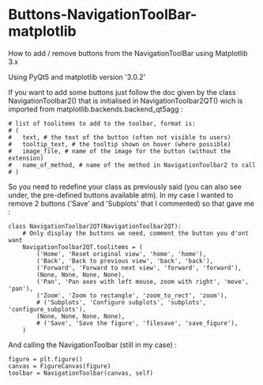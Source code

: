 # Buttons-NavigationToolBar-matplotlib
How to add / remove buttons from the NavigationToolBar using Matplotlib 3.x

Using PyQt5 and matplotlib version '3.0.2'

If you want to add some buttons just follow the doc given by the class NavigationToolbar2() that is initialised in NavigationToolbar2QT() wich is imported from matplotlib.backends.backend_qt5agg :

    # list of toolitems to add to the toolbar, format is:
    # (
    #   text, # the text of the button (often not visible to users)
    #   tooltip_text, # the tooltip shown on hover (where possible)
    #   image_file, # name of the image for the button (without the extension)
    #   name_of_method, # name of the method in NavigationToolbar2 to call
    # )

So you need to redefine your class as previously said (you can also see under, the pre-defined buttons available atm). In my case I wanted to remove 2 buttons ('Save' and 'Subplots' that I commented) so that gave me :

    class NavigationToolbar2QT(NavigationToolbar2QT):
        # Only display the buttons we need, comment the button you d'ont want
        NavigationToolbar2QT.toolitems = (
            ('Home', 'Reset original view', 'home', 'home'),
            ('Back', 'Back to previous view', 'back', 'back'),
            ('Forward', 'Forward to next view', 'forward', 'forward'),
            (None, None, None, None),
            ('Pan', 'Pan axes with left mouse, zoom with right', 'move', 'pan'),
            ('Zoom', 'Zoom to rectangle', 'zoom_to_rect', 'zoom'),
            # ('Subplots', 'Configure subplots', 'subplots', 'configure_subplots'),
            (None, None, None, None),
            # ('Save', 'Save the figure', 'filesave', 'save_figure'),
        )

And calling the NavigationToolbar (still in my case) :

    figure = plt.figure()
    canvas = FigureCanvas(figure)
    toolbar = NavigationToolbar(canvas, self)
